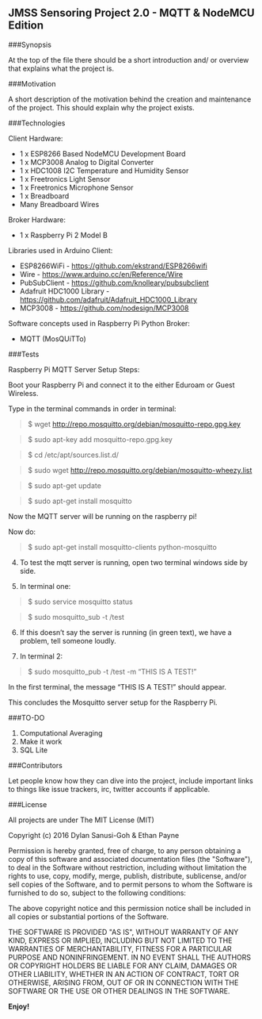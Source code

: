 ## JMSS Sensoring Project 2.0 - MQTT & NodeMCU Edition

###Synopsis

At the top of the file there should be a short introduction and/ or overview that explains what the project is. 

###Motivation

A short description of the motivation behind the creation and maintenance of the project. This should explain why the project exists.

###Technologies

Client Hardware:
- 1 x ESP8266 Based NodeMCU Development Board
- 1 x MCP3008 Analog to Digital Converter
- 1 x HDC1008 I2C Temperature and Humidity Sensor
- 1 x Freetronics Light Sensor
- 1 x Freetronics Microphone Sensor
- 1 x Breadboard
- Many Breadboard Wires

Broker Hardware:
- 1 x Raspberry Pi 2 Model B

Libraries used in Arduino Client:
- ESP8266WiFi - https://github.com/ekstrand/ESP8266wifi
- Wire - https://www.arduino.cc/en/Reference/Wire
- PubSubClient - https://github.com/knolleary/pubsubclient
- Adafruit HDC1000 Library - https://github.com/adafruit/Adafruit_HDC1000_Library
- MCP3008 - https://github.com/nodesign/MCP3008

Software concepts used in Raspberry Pi Python Broker:
- MQTT (MosQUiTTo)

###Tests


Raspberry Pi MQTT Server Setup Steps:

Boot your Raspberry Pi and connect it to the either Eduroam or Guest Wireless.

Type in the terminal commands in order in terminal:

>$ wget http://repo.mosquitto.org/debian/mosquitto-repo.gpg.key

>$ sudo apt-key add mosquitto-repo.gpg.key

>$ cd /etc/apt/sources.list.d/

>$ sudo wget http://repo.mosquitto.org/debian/mosquitto-wheezy.list

>$ sudo apt-get update

>$ sudo apt-get install mosquitto


Now the MQTT server will be running on the raspberry pi!

Now do:

>$ sudo apt-get install mosquitto-clients python-mosquitto

4. To test the mqtt server is running, open two terminal windows side by side.

5. In terminal one:

>$ sudo service mosquitto status

>$ sudo mosquitto_sub -t /test

6. If this doesn’t say the server is running (in green text), we have a problem, tell someone loudly. 

7. In terminal 2:

>$ sudo mosquitto_pub -t /test -m “THIS IS A TEST!”


In the first terminal, the message “THIS IS A TEST!” should appear.

This concludes the Mosquitto server setup for the Raspberry Pi.

###TO-DO
1. Computational Averaging
2. Make it work
3. SQL Lite


###Contributors

Let people know how they can dive into the project, include important links to things like issue trackers, irc, twitter accounts if applicable.

###License

All projects are under The MIT License (MIT)
 
Copyright (c) 2016 Dylan Sanusi-Goh & Ethan Payne
 
Permission is hereby granted, free of charge, to any person obtaining a copy
of this software and associated documentation files (the "Software"), to deal
in the Software without restriction, including without limitation the rights
to use, copy, modify, merge, publish, distribute, sublicense, and/or sell
copies of the Software, and to permit persons to whom the Software is
furnished to do so, subject to the following conditions:
 
The above copyright notice and this permission notice shall be included in all
copies or substantial portions of the Software.
 
THE SOFTWARE IS PROVIDED "AS IS", WITHOUT WARRANTY OF ANY KIND, EXPRESS OR
IMPLIED, INCLUDING BUT NOT LIMITED TO THE WARRANTIES OF MERCHANTABILITY,
FITNESS FOR A PARTICULAR PURPOSE AND NONINFRINGEMENT. IN NO EVENT SHALL THE
AUTHORS OR COPYRIGHT HOLDERS BE LIABLE FOR ANY CLAIM, DAMAGES OR OTHER
LIABILITY, WHETHER IN AN ACTION OF CONTRACT, TORT OR OTHERWISE, ARISING FROM,
OUT OF OR IN CONNECTION WITH THE SOFTWARE OR THE USE OR OTHER DEALINGS IN THE
SOFTWARE.

**Enjoy!**
